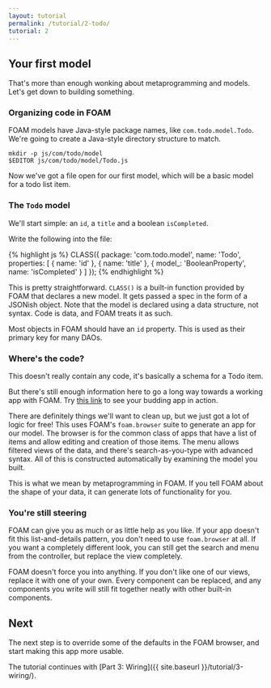 ```yaml
---
layout: tutorial
permalink: /tutorial/2-todo/
tutorial: 2
---
```


## Your first model

That's more than enough wonking about metaprogramming and models. Let's get down
to building something.

### Organizing code in FOAM

FOAM models have Java-style package names, like `com.todo.model.Todo`. We're
going to create a Java-style directory structure to match.

    mkdir -p js/com/todo/model
    $EDITOR js/com/todo/model/Todo.js

Now we've got a file open for our first model, which will be a basic model for a
todo list item.

### The `Todo` model

We'll start simple: an `id`, a `title` and a boolean `isCompleted`.

Write the following into the file:

{% highlight js %}
CLASS({
  package: 'com.todo.model',
  name: 'Todo',
  properties: [
    {
      name: 'id'
    },
    {
      name: 'title'
    },
    {
      model_: 'BooleanProperty',
      name: 'isCompleted'
    }
  ]
});
{% endhighlight %}

This is pretty straightforward. `CLASS()` is a built-in function provided by
FOAM that declares a new model. It gets passed a spec in the form of a JSONish
object. Note that the model is declared using a data structure, not syntax. Code
is data, and FOAM treats it as such.

Most objects in FOAM should have an `id` property. This is used as their primary
key for many DAOs.

### Where's the code?

This doesn't really contain any code, it's basically a schema for a Todo item.

But there's still enough information here to go a long way towards a working app
with FOAM. Try [this link](http://localhost:8000/foam/index.html?model_=foam.browser.BrowserConfig&model=com.todo.model.Todo&view=foam.browser.ui.BrowserView&classpath=../js/)
to see your budding app in action.

There are definitely things we'll want to clean up, but we just got a lot of
logic for free! This uses FOAM's `foam.browser` suite to generate an app for our
model. The browser is for the common class of apps that have a list of items and
allow editing and creation of those items. The menu allows filtered views of the
data, and there's search-as-you-type with advanced syntax. All of this is
constructed automatically by examining the model you built.

This is what we mean by metaprogramming in FOAM. If you tell FOAM about the
shape of your data, it can generate lots of functionality for you.


### You're still steering

FOAM can give you as much or as little help as you like. If your app doesn't
fit this list-and-details pattern, you don't need to use `foam.browser` at all.
If you want a completely different look, you can still get the search and menu
from the controller, but replace the view completely.

FOAM doesn't force you into anything. If you don't like one of our views,
replace it with one of your own. Every component can be replaced, and any
components you write will still fit together neatly with other built-in
components.



## Next

The next step is to override some of the defaults in the FOAM browser, and
start making this app more usable.

The tutorial continues with [Part 3: Wiring]({{ site.baseurl }}/tutorial/3-wiring/).

